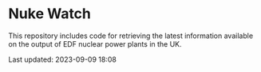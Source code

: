 # Nuke Watch

This repository includes code for retrieving the latest information available on the output of EDF nuclear power plants in the UK.

Last updated: 2023-09-09 18:08